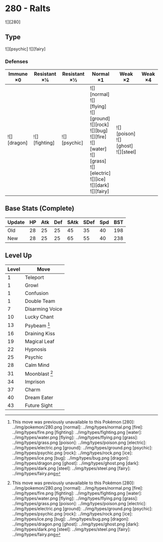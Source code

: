 # 280 - Ralts
![][280]

## Type

![][psychic]  ![][fairy]

### Defenses

Immune ×0       | Resistant ×¼      | Resistant ×½     | Normal ×1                                                                                                                                                                          | Weak ×2                                       | Weak ×4 | 
---             | ---               | ---              | ---                                                                                                                                                                                | ---                                           | ---     | 
![][dragon]<br> | ![][fighting]<br> | ![][psychic]<br> | ![][normal]<br> ![][flying]<br> ![][ground]<br> ![][rock]<br> ![][bug]<br> ![][fire]<br> ![][water]<br> ![][grass]<br> ![][electric]<br> ![][ice]<br> ![][dark]<br> ![][fairy]<br> | ![][poison]<br> ![][ghost]<br> ![][steel]<br> |         | 

## Base Stats (Complete)

Update | HP  | Atk | Def | SAtk | SDef | Spd | BST | 
---    | --- | --- | --- | ---  | ---  | --- | --- | 
Old    | 28  | 25  | 25  | 45   | 35   | 40  | 198 | 
New    | 28  | 25  | 25  | 65   | 55   | 40  | 238 | 

## Level Up

Level | Move            | 
---   | ---             | 
1     | Teleport        | 
1     | Growl           | 
1     | Confusion       | 
1     | Double Team     | 
7     | Disarming Voice | 
10    | Lucky Chant     | 
13    | Psybeam [^1]    | 
16    | Draining Kiss   | 
19    | Magical Leaf    | 
22    | Hypnosis        | 
25    | Psychic         | 
28    | Calm Mind       | 
31    | Moonblast [^1]  | 
34    | Imprison        | 
37    | Charm           | 
40    | Dream Eater     | 
43    | Future Sight    | 

[^1]: This move was previously unavailable to this Pokémon
[280]: ../img/pokemon/280.png
[normal]: ../img/types/normal.png
[fire]: ../img/types/fire.png
[fighting]: ../img/types/fighting.png
[water]: ../img/types/water.png
[flying]: ../img/types/flying.png
[grass]: ../img/types/grass.png
[poison]: ../img/types/poison.png
[electric]: ../img/types/electric.png
[ground]: ../img/types/ground.png
[psychic]: ../img/types/psychic.png
[rock]: ../img/types/rock.png
[ice]: ../img/types/ice.png
[bug]: ../img/types/bug.png
[dragon]: ../img/types/dragon.png
[ghost]: ../img/types/ghost.png
[dark]: ../img/types/dark.png
[steel]: ../img/types/steel.png
[fairy]: ../img/types/fairy.png

